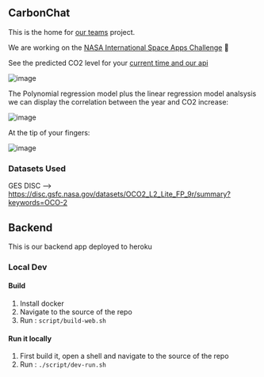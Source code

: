 ## CarbonChat

This is the home for [our teams](https://2020.spaceappschallenge.org/challenges/inform/carbon-footprint/teams/carbon-chat/project) project.

We are working on the [NASA International Space Apps Challenge](https://2020.spaceappschallenge.org/) :tada:


See the predicted CO2 level for your [current time and our api](https://carbonchat.herokuapp.com/polymodel)

![image](https://user-images.githubusercontent.com/1907138/95049090-f41b6400-069d-11eb-9df9-c5e9d62417dc.png)

The Polynomial regression model plus the linear regression model analsysis we can display the correlation between the year and CO2 increase:

![image](https://user-images.githubusercontent.com/1907138/95049177-1d3bf480-069e-11eb-9c66-36574d6c12ea.png)


At the tip of your fingers:

![image](https://user-images.githubusercontent.com/1907138/95049579-e1edf580-069e-11eb-8210-6e8ad454cf01.png)


### Datasets Used
GES DISC --> https://disc.gsfc.nasa.gov/datasets/OCO2_L2_Lite_FP_9r/summary?keywords=OCO-2

## Backend

This is our backend app deployed to heroku

### Local Dev

#### Build
1. Install docker
1. Navigate to the source of the repo
1. Run : `script/build-web.sh`

#### Run it locally

1. First build it, open a shell and navigate to the source of the repo
1. Run : `./script/dev-run.sh`
